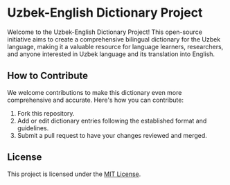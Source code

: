 # Uzbek-English Dictionary Project

Welcome to the Uzbek-English Dictionary Project! This open-source initiative aims to create a comprehensive bilingual dictionary for the Uzbek language, making it a valuable resource for language learners, researchers, and anyone interested in Uzbek language and its translation into English.

## How to Contribute

We welcome contributions to make this dictionary even more comprehensive and accurate. Here's how you can contribute:

1. Fork this repository.
2. Add or edit dictionary entries following the established format and guidelines.
3. Submit a pull request to have your changes reviewed and merged.

## License

This project is licensed under the [MIT License](LICENSE).
